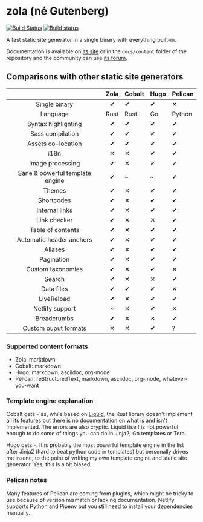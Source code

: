 # zola (né Gutenberg)
[![Build Status](https://travis-ci.com/getzola/zola.svg?branch=master)](https://travis-ci.com/getzola/zola)
[![Build status](https://ci.appveyor.com/api/projects/status/i0ufvx2sdm2cmawo/branch/master?svg=true)](https://ci.appveyor.com/project/Keats/zola/branch/master)

A fast static site generator in a single binary with everything built-in.

Documentation is available on [its site](https://www.getzola.org/documentation/getting-started/installation/) or
in the `docs/content` folder of the repository and the community can use [its forum](https://zola.discourse.group).

## Comparisons with other static site generators

|                                 |    Zola   | Cobalt | Hugo | Pelican |
|:-------------------------------:|:---------:|--------|------|---------|
| Single binary                   |     ✔     |    ✔   |   ✔  |    ✕    |
| Language                        |    Rust   |  Rust  |  Go  |  Python |
| Syntax highlighting             |     ✔     |    ✔   |   ✔  |    ✔    |
| Sass compilation                |     ✔     |    ✔   |   ✔  |    ✔    |
| Assets co-location              |     ✔     |    ✔   |   ✔  |    ✔    |
| i18n                            |     ✕     |    ✕   |   ✔  |    ✔    |
| Image processing                |     ✔     |    ✕   |   ✔  |    ✔    |
| Sane & powerful template engine |     ✔     |    ~   |   ~  |    ✔    |
| Themes                          |     ✔     |    ✕   |   ✔  |    ✔    |
| Shortcodes                      |     ✔     |    ✕   |   ✔  |    ✔    |
| Internal links                  |     ✔     |    ✕   |   ✔  |    ✔    |
| Link checker                    |     ✔     |    ✕   |   ✕  |    ✔    |
| Table of contents               |     ✔     |    ✕   |   ✔  |    ✔    |
| Automatic header anchors        |     ✔     |    ✕   |   ✔  |    ✔    |
| Aliases                         |     ✔     |    ✕   |   ✔  |    ✔    |
| Pagination                      |     ✔     |    ✕   |   ✔  |    ✔    |
| Custom taxonomies               |     ✔     |    ✕   |   ✔  |    ✕    |
| Search                          |     ✔     |    ✕   |   ✕  |    ✔    |
| Data files                      |     ✔     |    ✔   |   ✔  |    ✕    |
| LiveReload                      |     ✔     |    ✕   |   ✔  |    ✔    |
| Netlify support                 |     ~     |    ✕   |   ✔  |    ✕    |
| Breadcrumbs                     |     ✔     |    ✕   |   ✕  |    ✔    |
| Custom ouput formats            |     ✕     |    ✕   |   ✔  |    ?    |


### Supported content formats

- Zola: markdown
- Cobalt: markdown
- Hugo: markdown, asciidoc, org-mode
- Pelican: reStructuredText, markdown, asciidoc, org-mode, whatever-you-want

### Template engine explanation

Cobalt gets `~` as, while based on [Liquid](https://shopify.github.io/liquid/), the Rust library doesn't implement all its features but there is no documentation on what is and isn't implemented. The errors are also cryptic. Liquid itself is not powerful enough to do some of things you can do in Jinja2, Go templates or Tera.

Hugo gets `~`. It is probably the most powerful template engine in the list after Jinja2 (hard to beat python code in templates) but personally drives me insane, to the point of writing my own template engine and static site generator. Yes, this is a bit biased.

### Pelican notes
Many features of Pelican are coming from plugins, which might be tricky
to use because of version mismatch or lacking documentation. Netlify supports Python
and Pipenv but you still need to install your dependencies manually.
